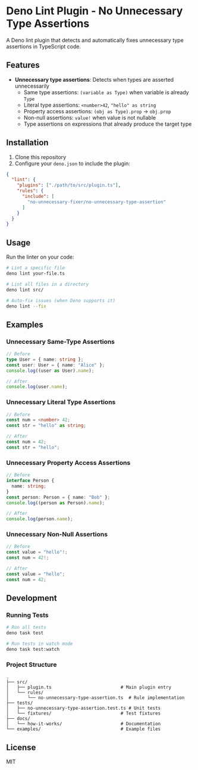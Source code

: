 # Deno Lint Plugin - No Unnecessary Type Assertions

A Deno lint plugin that detects and automatically fixes unnecessary type
assertions in TypeScript code.

## Features

- **Unnecessary type assertions**: Detects when types are asserted unnecessarily
  - Same type assertions: `(variable as Type)` when variable is already `Type`
  - Literal type assertions: `<number>42`, `"hello" as string`
  - Property access assertions: `(obj as Type).prop` → `obj.prop`
  - Non-null assertions: `value!` when value is not nullable
  - Type assertions on expressions that already produce the target type

## Installation

1. Clone this repository
2. Configure your `deno.json` to include the plugin:

```json
{
  "lint": {
    "plugins": ["./path/to/src/plugin.ts"],
    "rules": {
      "include": [
        "no-unnecessary-fixer/no-unnecessary-type-assertion"
      ]
    }
  }
}
```

## Usage

Run the linter on your code:

```bash
# Lint a specific file
deno lint your-file.ts

# Lint all files in a directory
deno lint src/

# Auto-fix issues (when Deno supports it)
deno lint --fix
```

## Examples

### Unnecessary Same-Type Assertions

```typescript
// Before
type User = { name: string };
const user: User = { name: "Alice" };
console.log((user as User).name);

// After
console.log(user.name);
```

### Unnecessary Literal Type Assertions

```typescript
// Before
const num = <number> 42;
const str = "hello" as string;

// After
const num = 42;
const str = "hello";
```

### Unnecessary Property Access Assertions

```typescript
// Before
interface Person {
  name: string;
}
const person: Person = { name: "Bob" };
console.log((person as Person).name);

// After
console.log(person.name);
```

### Unnecessary Non-Null Assertions

```typescript
// Before
const value = "hello"!;
const num = 42!;

// After
const value = "hello";
const num = 42;
```

## Development

### Running Tests

```bash
# Run all tests
deno task test

# Run tests in watch mode
deno task test:watch
```

### Project Structure

```
.
├── src/
│   ├── plugin.ts                          # Main plugin entry
│   └── rules/
│       └── no-unnecessary-type-assertion.ts  # Rule implementation
├── tests/
│   ├── no-unnecessary-type-assertion.test.ts # Unit tests
│   └── fixtures/                          # Test fixtures
├── docs/
│   └── how-it-works/                      # Documentation
└── examples/                              # Example files
```

## License

MIT
